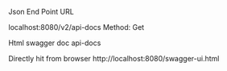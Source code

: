 Json End Point URL

localhost:8080/v2/api-docs
Method: Get


Html swagger doc api-docs

Directly hit from browser
http://localhost:8080/swagger-ui.html
